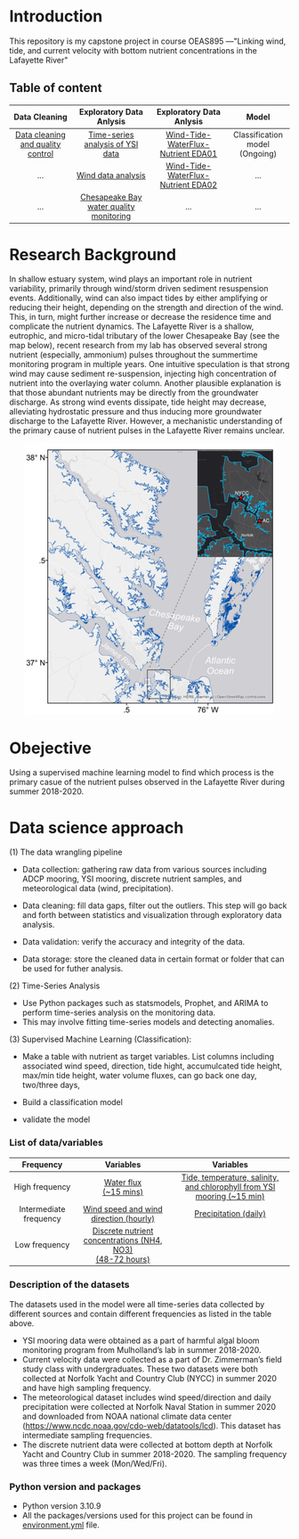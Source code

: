 # Introduction
This repository is my capstone project in course OEAS895 —"Linking wind, tide, and current velocity with bottom nutrient concentrations in the Lafayette River" 

## Table of content
|Data Cleaning|                                                                             Exploratory Data Anlysis                                                                              |                                                                       Exploratory Data Anlysis                                                                       |                                                                               Model                                                                                |
|:-----------------:|:---------------------------------------------------------------------------------------------------------------------------------------------------------------------------------:|:--------------------------------------------------------------------------------------------------------------------------------------------------------------------:|:------------------------------------------------------------------------------------------------------------------------------------------------------------------:|
|[Data cleaning and quality control](https://github.com/Zhu-Yifan/Lafayette_River_Time_Series_Analysis/blob/master/notebooks/Data_cleaning_quality_control.ipynb)|              [Time-series analysis of YSI data](https://github.com/Zhu-Yifan/Lafayette_River_Time_Series_Analysis/blob/master/notebooks/Time_Series_Analysis.ipynb)               |  [Wind-Tide-WaterFlux-Nutrient EDA01](https://github.com/Zhu-Yifan/Lafayette_River_Time_Series_Analysis/blob/master/notebooks/Wind_Tide_Nutrient_Part01_EDA.ipynb)   |  Classification model <br> (Ongoing) |
|...|                         [Wind data analysis](https://github.com/Zhu-Yifan/Lafayette_River_Time_Series_Analysis/blob/master/notebooks/Wind_Analysis.ipynb)                         | [Wind-Tide-WaterFlux-Nutrient EDA02](https://github.com/Zhu-Yifan/Lafayette_River_Time_Series_Analysis/blob/master/notebooks/Wind_Tide_Nutrient_Part01_EDA_02.ipynb) |                                                                                ...                                                                                 |
|...|[Chesapeake Bay water quality monitoring ](https://github.com/Zhu-Yifan/Lafayette_River_Time_Series_Analysis/blob/master/notebooks/Chesapeake_Bay_Program_Water_Quality_EDA.ipynb) |  ... |                                                                                ...                                                                                 |


# Research Background
In shallow estuary system, wind plays an important role in nutrient variability, primarily through wind/storm driven sediment resuspension events. Additionally, wind can also impact tides by either amplifying or reducing their height, depending on the strength and direction of the wind. This, in turn, might further increase or decrease the residence time and complicate the nutrient dynamics. The Lafayette River is a shallow, eutrophic, and micro-tidal tributary of the lower Chesapeake Bay (see the map below), recent research from my lab has observed several strong nutrient (especially, ammonium) pulses throughout the summertime monitoring program in multiple years. One intuitive speculation is that strong wind may cause sediment re-suspension, injecting high concentration of nutrient into the overlaying water column. Another plausible explanation is that those abundant nutrients may be directly from the groundwater discharge. As strong wind events dissipate, tide height may decrease, alleviating hydrostatic pressure and thus inducing more groundwater discharge to the Lafayette River. However, a mechanistic understanding of the primary cause of nutrient pulses in the Lafayette River remains unclear. 

<p align="center">
  <img src="https://github.com/Zhu-Yifan/Lafayette_River_Time_Series_Analysis/blob/master/figures/Lafayette%20River_map.png" alt="Figure 1. Study area, showing two sampling sites, one at the Norfolk Yacht and Country Club (NYCC), near the mouth of the Lafayette River, and another at Ashland Circle (AC), near the headwaters of the Lafayette River. ">
</p>



# Obejective

Using a supervised machine learning model to find which process is the primary casue of the nutrient pulses observed in the Lafayette River during summer 2018-2020.
# Data science approach
  (1) The data wrangling pipeline
  
  
 * Data collection: gathering raw data from various sources including ADCP mooring, YSI mooring, discrete nutrient samples, and meteorological data (wind,     precipitation).  
  
 * Data cleaning: fill data gaps, filter out the outliers. This step will go back and forth between statistics and visualization through exploratory data analysis.  
  
 * 	Data validation: verify the accuracy and integrity of the data.   
  
 * 	Data storage: store the cleaned data in certain format or folder that can be used for futher analysis.
 
 (2) Time-Series Analysis
 * Use Python packages such as statsmodels, Prophet, and ARIMA to perform time-series analysis on the monitoring data.
 * This may involve fitting time-series models and detecting anomalies.
 
 
 (3) Supervised Machine Learning (Classification):
 
 * Make a table with nutrient as target variables. List columns including associated wind speed, direction, tide hight, accumulcated tide height, max/min tide height, water volume fluxes, can go back one day, two/three days,  
 
 * Build a classification model  
 
 * validate the model


### List of data/variables
|Frequency|                                                                                      Variables                                                                                      |Variables|
|:-----------------:|:-----------------------------------------------------------------------------------------------------------------------------------------------------------------------------------:|:------------------------:|
|High frequency|[Water flux <br> (~15 mins)](https://github.com/Zhu-Yifan/Lafayette_River_Time_Series_Analysis/blob/master/data/processed/Waterflux_2020.csv)                    |[Tide, temperature, salinity, and chlorophyll from YSI mooring (~15 min)](https://github.com/Zhu-Yifan/Lafayette_River_Time_Series_Analysis/tree/master/data/interim/Mooring_2020)|
|Intermediate frequency  |             [Wind speed and wind direction (hourly)](https://github.com/Zhu-Yifan/Lafayette_River_Time_Series_Analysis/blob/master/data/external/Wind_hourly_2020.csv)              |[Precipitation (daily)](https://github.com/Zhu-Yifan/Lafayette_River_Time_Series_Analysis/blob/master/data/external/Precipitation_daily_2020.csv)|
|Low frequency | [Discrete nutrient concentrations (NH4, NO3) <br> (48-72 hours)](https://github.com/Zhu-Yifan/Lafayette_River_Time_Series_Analysis/blob/master/data/processed/Nutrient_2020_V4.CSV) |

### Description of the datasets 
  The datasets used in the model were all time-series data collected by different sources and contain different frequencies as listed in the table above.
  
  * YSI mooring data were obtained as a part of harmful algal bloom monitoring program from Mulholland’s lab in summer 2018-2020. 
  * Current velocity data were collected  as a part of Dr. Zimmerman’s field study class with undergraduates. These two datasets were both collected at Norfolk Yacht and Country Club (NYCC) in summer 2020 and have high sampling frequency. 
  * The meteorological dataset includes wind speed/direction and daily precipitation were collected at Norfolk Naval Station in summer 2020 and downloaded from NOAA national climate data center (https://www.ncdc.noaa.gov/cdo-web/datatools/lcd). This dataset has intermediate sampling frequencies. 
  * The discrete nutrient data were collected at bottom depth at Norfolk Yacht and Country Club in summer 2018-2020. The sampling frequency was three times a week (Mon/Wed/Fri). 

### Python version and packages

* Python version 3.10.9
* All the packages/versions used for this project can be found in [environment.yml](https://github.com/Zhu-Yifan/Lafayette_River_Time_Series_Analysis/blob/master/environment.yml) file.